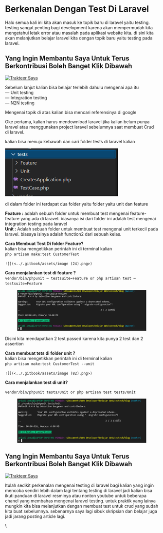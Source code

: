 # Berkenalan Dengan Test Di Laravel

Halo semua kali ini kita akan masuk ke topik baru di laravel yaitu testing. testing sangat penting bagi development karena akan mempermudah kita mengetahui letak error atau masalah pada aplikasi website kita. di sini kita akan melanjutkan belajar laravel kita dengan topik baru yaitu testing pada laravel.

## Yang Ingin Membantu Saya Untuk Terus Berkontribusi Boleh Banget Klik Dibawa**h** <a href="#9a3c" id="9a3c"></a>

[![Trakteer Saya](https://cdn.trakteer.id/images/embed/trbtn-red-5.png)](https://trakteer.id/ariadi-ahmad-28xqo/tip)

Sebelum lanjut kalian bisa belajar terlebih dahulu mengenai apa itu\
— Unit testing\
— Integration testing\
— N2N testing

Mengenai topik di atas kalian bisa mencari referensinya di google

Oke pertama, kalian harus mendownload laravel jika kalian belum punya laravel atau menggunakan project laravel sebelumnya saat membuat Crud di laravel.

kalian bisa menuju kebawah dan cari folder tests di laravel kalian

![](<../.gitbook/assets/image (48).png>)

di dalam folder ini terdapat dua folder yaitu folder yaitu unit dan feature

**Feature :** adalah sebuah folder untuk membuat test mengenai feature-feature yang ada di laravel. biasanya isi dari folder ini adalah test mengenai integration testing pada laravel\
**Unit :** Adalah sebuah folder untuk membuat test mengenai unit terkecil pada laravel. biasaya isinya adalah function2 dari sebuah kelas.

**Cara Membuat Test Di folder Feature?**\
kalian bisa mengetikkan perintah ini di terminal kalian\
`php artisan make:test CustomerTest`

``![](<../.gitbook/assets/image (24).png>)``

**Cara menjalankan test di feature ?**\
`vendor/bin/phpunit — testsuite=Feature or php artisan test — testsuite=Feature`

<figure><img src="../.gitbook/assets/image (64).png" alt=""><figcaption></figcaption></figure>

Disini kita mendapatkan 2 test passed karena kita punya 2 test dan 2 assertion

**Cara membuat tets di folder unit ?**\
kalian bisa mengetikkan perintah ini di terminal kalian\
`php artisan make:test CustomerTest --unit`

``![](<../.gitbook/assets/image (82).png>)``

**Cara menjalankan test di unit?**

`vendor/bin/phpunit tests/Unit or php artisan test tests/Unit`

<figure><img src="../.gitbook/assets/image (6) (1).png" alt=""><figcaption></figcaption></figure>

## Yang Ingin Membantu Saya Untuk Terus Berkontribusi Boleh Banget Klik Dibawa**h** <a href="#9a3c" id="9a3c"></a>

[![Trakteer Saya](https://cdn.trakteer.id/images/embed/trbtn-red-5.png)](https://trakteer.id/ariadi-ahmad-28xqo/tip)

Itulah sedikit perkenalan mengenai testing di laravel bagi kalian yang ingin mencoba sendiri lebih dalam lagi tentang testing di laravel jadi kalian bisa ikuti panduan di laravel resminya atau nonton youtube untuk beberapa chanel yang membahas mengenai laravel testing. untuk praktik yang lainya mungkin kita bisa melanjutkan dengan membuat test untuk crud yang sudah kita buat sebelumnya. sebenarnya saya lagi sibuk skripsian dan belajar juga jadi jarang posting article lagi.

\
